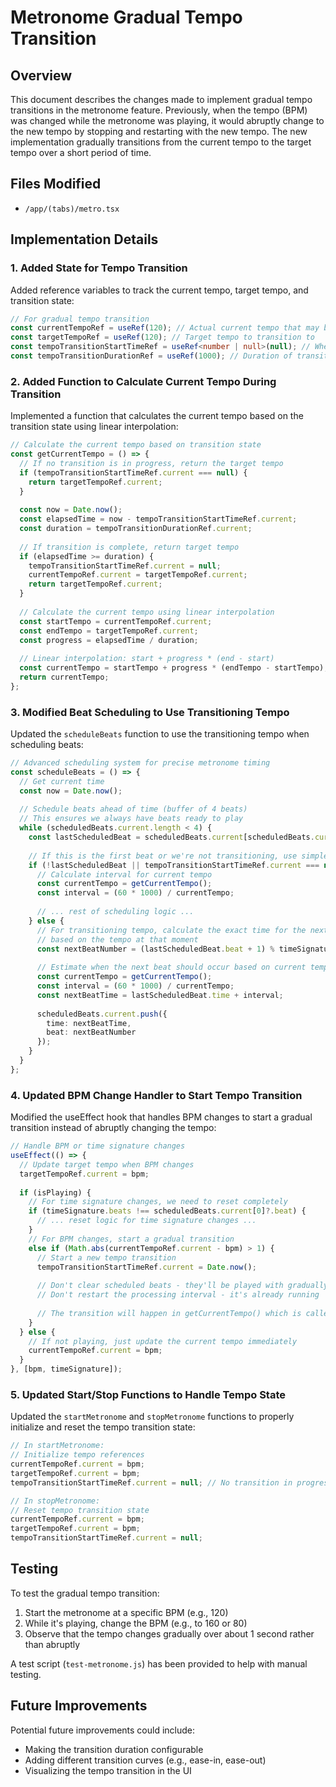 # Metronome Gradual Tempo Transition

## Overview
This document describes the changes made to implement gradual tempo transitions in the metronome feature. Previously, when the tempo (BPM) was changed while the metronome was playing, it would abruptly change to the new tempo by stopping and restarting with the new tempo. The new implementation gradually transitions from the current tempo to the target tempo over a short period of time.

## Files Modified
- `/app/(tabs)/metro.tsx`

## Implementation Details

### 1. Added State for Tempo Transition
Added reference variables to track the current tempo, target tempo, and transition state:
```typescript
// For gradual tempo transition
const currentTempoRef = useRef(120); // Actual current tempo that may be transitioning
const targetTempoRef = useRef(120); // Target tempo to transition to
const tempoTransitionStartTimeRef = useRef<number | null>(null); // When the transition started
const tempoTransitionDurationRef = useRef(1000); // Duration of transition in ms (default 1 second)
```

### 2. Added Function to Calculate Current Tempo During Transition
Implemented a function that calculates the current tempo based on the transition state using linear interpolation:
```typescript
// Calculate the current tempo based on transition state
const getCurrentTempo = () => {
  // If no transition is in progress, return the target tempo
  if (tempoTransitionStartTimeRef.current === null) {
    return targetTempoRef.current;
  }
  
  const now = Date.now();
  const elapsedTime = now - tempoTransitionStartTimeRef.current;
  const duration = tempoTransitionDurationRef.current;
  
  // If transition is complete, return target tempo
  if (elapsedTime >= duration) {
    tempoTransitionStartTimeRef.current = null;
    currentTempoRef.current = targetTempoRef.current;
    return targetTempoRef.current;
  }
  
  // Calculate the current tempo using linear interpolation
  const startTempo = currentTempoRef.current;
  const endTempo = targetTempoRef.current;
  const progress = elapsedTime / duration;
  
  // Linear interpolation: start + progress * (end - start)
  const currentTempo = startTempo + progress * (endTempo - startTempo);
  return currentTempo;
};
```

### 3. Modified Beat Scheduling to Use Transitioning Tempo
Updated the `scheduleBeats` function to use the transitioning tempo when scheduling beats:
```typescript
// Advanced scheduling system for precise metronome timing
const scheduleBeats = () => {
  // Get current time
  const now = Date.now();
  
  // Schedule beats ahead of time (buffer of 4 beats)
  // This ensures we always have beats ready to play
  while (scheduledBeats.current.length < 4) {
    const lastScheduledBeat = scheduledBeats.current[scheduledBeats.current.length - 1];
    
    // If this is the first beat or we're not transitioning, use simple scheduling
    if (!lastScheduledBeat || tempoTransitionStartTimeRef.current === null) {
      // Calculate interval for current tempo
      const currentTempo = getCurrentTempo();
      const interval = (60 * 1000) / currentTempo;
      
      // ... rest of scheduling logic ...
    } else {
      // For transitioning tempo, calculate the exact time for the next beat
      // based on the tempo at that moment
      const nextBeatNumber = (lastScheduledBeat.beat + 1) % timeSignature.beats;
      
      // Estimate when the next beat should occur based on current tempo
      const currentTempo = getCurrentTempo();
      const interval = (60 * 1000) / currentTempo;
      const nextBeatTime = lastScheduledBeat.time + interval;
      
      scheduledBeats.current.push({
        time: nextBeatTime,
        beat: nextBeatNumber
      });
    }
  }
};
```

### 4. Updated BPM Change Handler to Start Tempo Transition
Modified the useEffect hook that handles BPM changes to start a gradual transition instead of abruptly changing the tempo:
```typescript
// Handle BPM or time signature changes
useEffect(() => {
  // Update target tempo when BPM changes
  targetTempoRef.current = bpm;
  
  if (isPlaying) {
    // For time signature changes, we need to reset completely
    if (timeSignature.beats !== scheduledBeats.current[0]?.beat) {
      // ... reset logic for time signature changes ...
    } 
    // For BPM changes, start a gradual transition
    else if (Math.abs(currentTempoRef.current - bpm) > 1) {
      // Start a new tempo transition
      tempoTransitionStartTimeRef.current = Date.now();
      
      // Don't clear scheduled beats - they'll be played with gradually changing tempo
      // Don't restart the processing interval - it's already running
      
      // The transition will happen in getCurrentTempo() which is called by scheduleBeats()
    }
  } else {
    // If not playing, just update the current tempo immediately
    currentTempoRef.current = bpm;
  }
}, [bpm, timeSignature]);
```

### 5. Updated Start/Stop Functions to Handle Tempo State
Updated the `startMetronome` and `stopMetronome` functions to properly initialize and reset the tempo transition state:

```typescript
// In startMetronome:
// Initialize tempo references
currentTempoRef.current = bpm;
targetTempoRef.current = bpm;
tempoTransitionStartTimeRef.current = null; // No transition in progress

// In stopMetronome:
// Reset tempo transition state
currentTempoRef.current = bpm;
targetTempoRef.current = bpm;
tempoTransitionStartTimeRef.current = null;
```

## Testing
To test the gradual tempo transition:
1. Start the metronome at a specific BPM (e.g., 120)
2. While it's playing, change the BPM (e.g., to 160 or 80)
3. Observe that the tempo changes gradually over about 1 second rather than abruptly

A test script (`test-metronome.js`) has been provided to help with manual testing.

## Future Improvements
Potential future improvements could include:
- Making the transition duration configurable
- Adding different transition curves (e.g., ease-in, ease-out)
- Visualizing the tempo transition in the UI